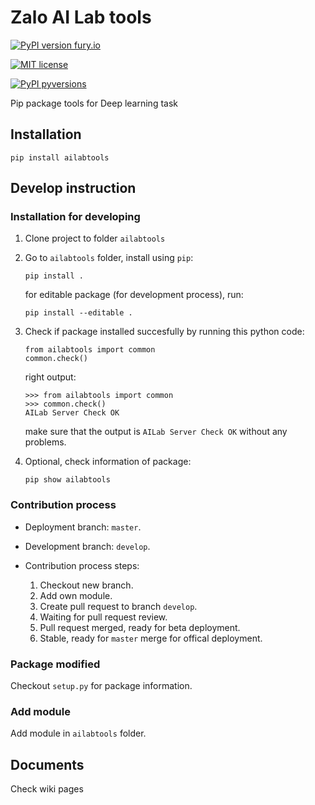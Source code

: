 # Zalo AI Lab tools

[![PyPI version fury.io](https://badge.fury.io/py/ailabtools.svg)](https://pypi.python.org/pypi/ailabtools/)

[![MIT license](https://img.shields.io/badge/License-MIT-blue.svg)](https://lbesson.mit-license.org/)

[![PyPI pyversions](https://img.shields.io/pypi/pyversions/ailabtools.svg)](https://pypi.python.org/pypi/ailabtools/)

Pip package tools for Deep learning task

## Installation

```
pip install ailabtools
```

## Develop instruction

### Installation for developing

1. Clone project to folder `ailabtools`

2. Go to `ailabtools` folder, install using `pip`:

    ```
    pip install .
    ```

    for editable package (for development process), run:

    ```
    pip install --editable .
    ```

3. Check if package installed succesfully by running this python code:

    ```
    from ailabtools import common
    common.check()
    ```

    right output:

    ```
    >>> from ailabtools import common
    >>> common.check()
    AILab Server Check OK
    ```

    make sure that the output is `AILab Server Check OK` without any problems.

4. Optional, check information of package:
    ```
    pip show ailabtools
    ```

### Contribution process

- Deployment branch: `master`.

- Development branch: `develop`.

- Contribution process steps:
    1. Checkout new branch.
    2. Add own module.
    3. Create pull request to branch `develop`.
    4. Waiting for pull request review.
    5. Pull request merged, ready for beta deployment.
    6. Stable, ready for `master` merge for offical deployment.

### Package modified

Checkout `setup.py` for package information.

### Add module

Add module in `ailabtools` folder.

## Documents

Check wiki pages
